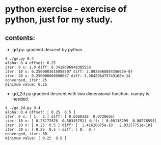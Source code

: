 python exercise - exercise of python, just for my study.
====
contents:
----
 * gd.py: gradient descent by python.
~~~
$ ./gd.py 0.4
alpha: 0.4 offset: 0.25
iter: 0 x: 1.0 diff: 0.3418696948385538
iter: 10 x: 0.2500003616058507 diff: 2.892846805435667e-07
iter: 20 x: 0.250000000000037 diff: 2.964295475749168e-14
converged, iter: 25
minimum value: 0.25
~~~
 * gd_2d.py gradient descent with two dimensional function. numpy is needed.
 ~~~
 $ ./gd_2d.py 0.4
alpha: 0.4 offset: [ 0.25  0.5 ]
iter: 0 x: [ 1.  2.] diff: [ 0.0360328  0.0720656]
iter: 10 x: [ 0.25172876  0.50345752] diff: [ 0.00138299  0.00276598]
iter: 20 x: [ 0.25  0.5 ] diff: [  1.41628875e-10   2.83257751e-10]
iter: 30 x: [ 0.25  0.5 ] diff: [ 0.  0.]
converged, iter: 30
minimum value: [ 0.25  0.5 ]
 ~~~
